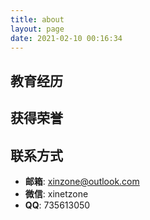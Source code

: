 ```yaml
---
title: about
layout: page
date: 2021-02-10 00:16:34
---
```

## 教育经历

## 获得荣誉

## 联系方式

* <b>邮箱</b>: xinzone@outlook.com
* <b>微信</b>: xinetzone
* <b>QQ</b>: 735613050